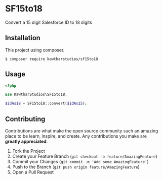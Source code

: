 # SF15to18

Convert a 15 digit Salesforce ID to 18 digits

## Installation
This project using composer.
```
$ composer require kawtharstudios/sf15to18
```

## Usage

```php
<?php

use KawtharStudios\SF15to18;

$idAs18 = SF15to18::convert($idAs15);
```

## Contributing

Contributions are what make the open source community such an amazing place to be learn, inspire, and create.
Any contributions you make are **greatly appreciated**.

1. Fork the Project
2. Create your Feature Branch (`git checkout -b feature/AmazingFeature`)
3. Commit your Changes (`git commit -m 'Add some AmazingFeature'`)
4. Push to the Branch (`git push origin feature/AmazingFeature`)
5. Open a Pull Request
